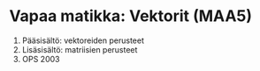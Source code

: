 # Vapaa matikka: Vektorit (MAA5)

1. Pääsisältö: vektoreiden perusteet
2. Lisäsisältö: matriisien perusteet
3. OPS 2003
